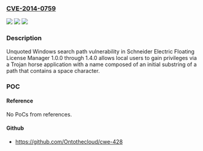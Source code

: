 ### [CVE-2014-0759](https://cve.mitre.org/cgi-bin/cvename.cgi?name=CVE-2014-0759)
![](https://img.shields.io/static/v1?label=Product&message=Floating%20License%20Manager&color=blue)
![](https://img.shields.io/static/v1?label=Version&message=V1.0.0%20&color=brightgreen)
![](https://img.shields.io/static/v1?label=Vulnerability&message=CWE-428&color=brightgreen)

### Description

Unquoted Windows search path vulnerability in Schneider Electric Floating License Manager 1.0.0 through 1.4.0 allows local users to gain privileges via a Trojan horse application with a name composed of an initial substring of a path that contains a space character.

### POC

#### Reference
No PoCs from references.

#### Github
- https://github.com/Ontothecloud/cwe-428

